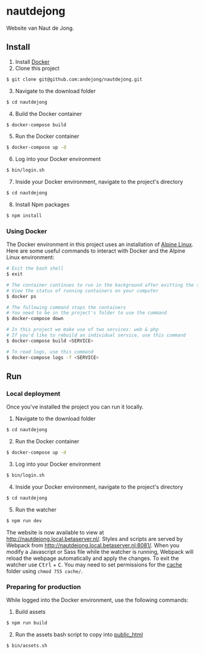 # nautdejong
Website van Naut de Jong.

## Install
1. Install [Docker](https://www.docker.com/)
2. Clone this project
``` bash
$ git clone git@github.com:andejong/nautdejong.git
```
3. Navigate to the download folder
``` bash
$ cd nautdejong
```
4. Build the Docker container
``` bash
$ docker-compose build
```
5. Run the Docker container
``` bash
$ docker-compose up -d
```
6. Log into your Docker environment
``` bash
$ bin/login.sh
```
7. Inside your Docker environment, navigate to the project's directory
``` bash
$ cd nautdejong
```
8. Install Npm packages
``` bash
$ npm install
```

### Using Docker
The Docker environment in this project uses an installation of [Alpine Linux](https://alpinelinux.org/).
Here are some useful commands to interact with Docker and the Alpine Linux environment:
``` bash
# Exit the bash shell
$ exit

# The container continues to run in the background after exitting the shell
# View the status of running containers on your computer
$ docker ps

# The following command stops the containers
# You need to be in the project's folder to use the command
$ docker-compose down

# In this project we make use of two services: web & php
# If you'd like to rebuild an individual service, use this command
$ docker-compose build <SERVICE>

# To read logs, use this command
$ docker-compose logs -f <SERVICE>
```

## Run
### Local deployment
Once you've installed the project you can run it locally.

1. Navigate to the download folder
``` bash
$ cd nautdejong
```
2. Run the Docker container
``` bash
$ docker-compose up -d
```
3. Log into your Docker environment
``` bash
$ bin/login.sh
```
4. Inside your Docker environment,
navigate to the project's directory
``` bash
$ cd nautdejong
```
5. Run the watcher
``` bash
$ npm run dev
```
The website is now available to view at <http://nautdejong.local.betaserver.nl/>.
Styles and scripts are served by Webpack from <http://nautdejong.local.betaserver.nl:8081/>.
When you modify a Javascript or Sass file while the watcher is running,
Webpack will reload the webpage automatically and apply the changes.
To exit the watcher use <kbd>Ctrl</kbd> + <kbd>C</kbd>.
You may need to set permissions for the [cache](/cache/) folder using `chmod 755 cache/`.

### Preparing for production
While logged into the Docker environment, use the following commands:

1. Build assets
``` bash
$ npm run build
```
2. Run the assets bash script to copy into [public_html](/public_html/)
``` bash
$ bin/assets.sh
```
